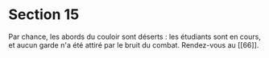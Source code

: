 # Section 15

Par chance, les abords du couloir sont déserts : les étudiants sont en cours, et aucun garde n'a été attiré par le bruit du combat. Rendez-vous au [[66]].